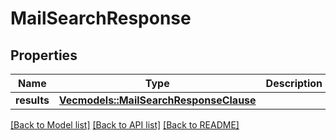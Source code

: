 # MailSearchResponse

## Properties

Name | Type | Description | Notes
------------ | ------------- | ------------- | -------------
**results** | [**Vec<models::MailSearchResponseClause>**](MailSearchResponseClause.md) |  | 

[[Back to Model list]](../README.md#documentation-for-models) [[Back to API list]](../README.md#documentation-for-api-endpoints) [[Back to README]](../README.md)


